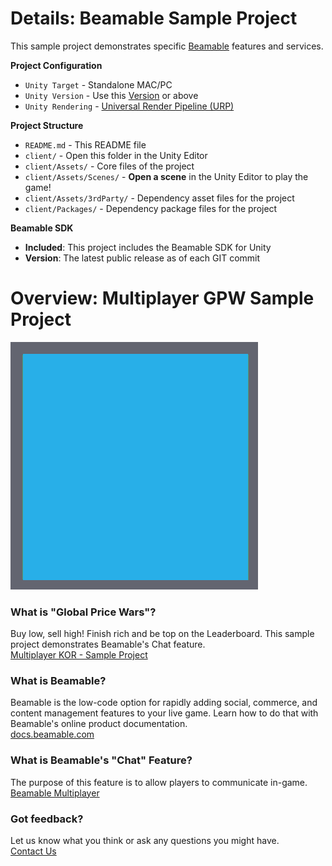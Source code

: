 # Details: Beamable Sample Project

This sample project demonstrates specific [Beamable](https://beamable.com/) features and services.

**Project Configuration**
* `Unity Target` - Standalone MAC/PC
* `Unity Version` - Use this [Version](./client/ProjectSettings/ProjectVersion.txt) or above
* `Unity Rendering` - [Universal Render Pipeline (URP)](https://docs.unity3d.com/Packages/com.unity.render-pipelines.universal@10.2/manual/index.html)

**Project Structure**
* `README.md` - This README file
* `client/` - Open this folder in the Unity Editor
* `client/Assets/` - Core files of the project
* `client/Assets/Scenes/` - **Open a scene** in the Unity Editor to play the game!
* `client/Assets/3rdParty/` - Dependency asset files for the project
* `client/Packages/` - Dependency package files for the project

**Beamable SDK**
* **Included**: This project includes the Beamable SDK for Unity
* **Version**: The latest public release as of each GIT commit

# Overview: Multiplayer GPW Sample Project
![Logo](client/Assets/Art/Textures/ReadMeIcon.png)

### What is "Global Price Wars"?
Buy low, sell high! Finish rich and be top on the Leaderboard. This sample project demonstrates Beamable's Chat feature.
<br>[Multiplayer KOR - Sample Project](https://docs.beamable.com/docs/chat-gpw-sample-project)

### What is Beamable?
Beamable is the low-code option for rapidly adding social, 
commerce, and content management features to your live game. 
Learn how to do that with Beamable's online product documentation.
<br>[docs.beamable.com](https://docs.beamable.com/)

### What is Beamable's "Chat" Feature?
The purpose of this feature is to allow players to communicate in-game.
<br>[Beamable Multiplayer](https://docs.beamable.com/docs/chat-feature)

### Got feedback?
Let us know what you think or ask any questions you might have.
<br>[Contact Us](https://docs.beamable.com/discuss)
